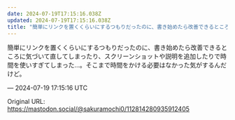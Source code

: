 ```yaml
---
date: 2024-07-19T17:15:16.038Z
updated: 2024-07-19T17:15:16.038Z
title: "簡単にリンクを置くくらいにするつもりだったのに、書き始めたら改善できるところに気[...]"
---
```


<p>簡単にリンクを置くくらいにするつもりだったのに、書き始めたら改善できるところに気づいて直してしまったり、スクリーンショットや説明を追加したりで時間を使いすぎてしまった…。そこまで時間をかける必要はなかった気がするんだけど。</p>

&mdash; 2024-07-19 17:15:16 UTC

Original URL: https://mastodon.social/@sakuramochi0/112814280935912405
